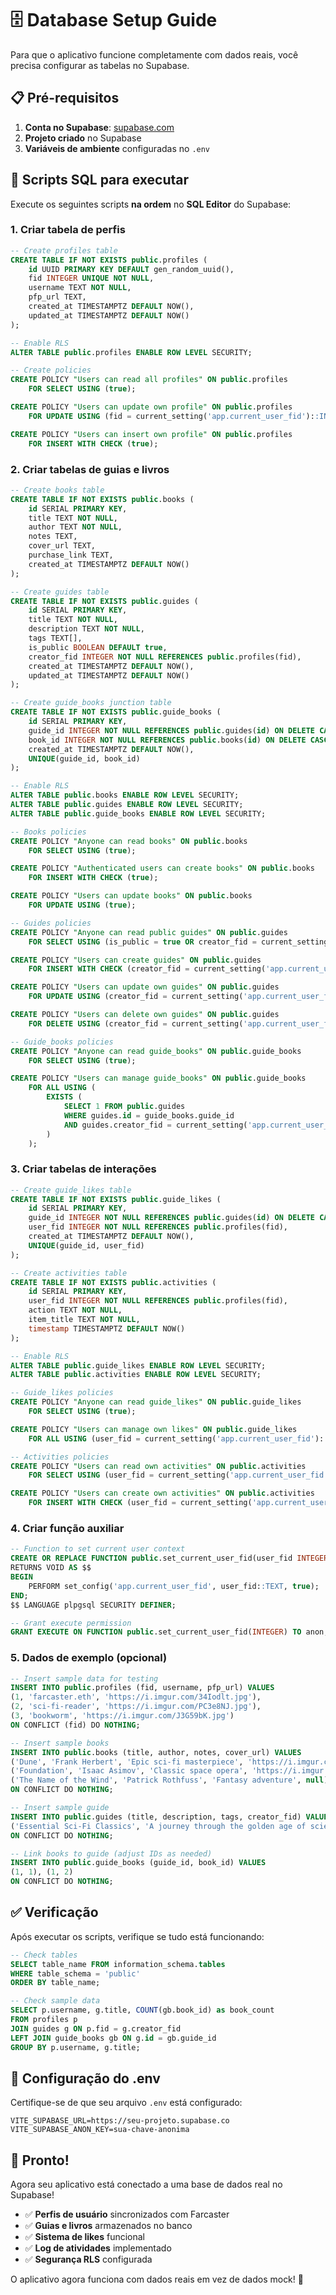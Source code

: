# 🗄️ Database Setup Guide

Para que o aplicativo funcione completamente com dados reais, você precisa configurar as tabelas no Supabase.

## 📋 **Pré-requisitos**

1. **Conta no Supabase**: [supabase.com](https://supabase.com)
2. **Projeto criado** no Supabase
3. **Variáveis de ambiente** configuradas no `.env`

## 🚀 **Scripts SQL para executar**

Execute os seguintes scripts **na ordem** no **SQL Editor** do Supabase:

### **1. Criar tabela de perfis**

```sql
-- Create profiles table
CREATE TABLE IF NOT EXISTS public.profiles (
    id UUID PRIMARY KEY DEFAULT gen_random_uuid(),
    fid INTEGER UNIQUE NOT NULL,
    username TEXT NOT NULL,
    pfp_url TEXT,
    created_at TIMESTAMPTZ DEFAULT NOW(),
    updated_at TIMESTAMPTZ DEFAULT NOW()
);

-- Enable RLS
ALTER TABLE public.profiles ENABLE ROW LEVEL SECURITY;

-- Create policies
CREATE POLICY "Users can read all profiles" ON public.profiles
    FOR SELECT USING (true);

CREATE POLICY "Users can update own profile" ON public.profiles
    FOR UPDATE USING (fid = current_setting('app.current_user_fid')::INTEGER);

CREATE POLICY "Users can insert own profile" ON public.profiles
    FOR INSERT WITH CHECK (true);
```

### **2. Criar tabelas de guias e livros**

```sql
-- Create books table
CREATE TABLE IF NOT EXISTS public.books (
    id SERIAL PRIMARY KEY,
    title TEXT NOT NULL,
    author TEXT NOT NULL,
    notes TEXT,
    cover_url TEXT,
    purchase_link TEXT,
    created_at TIMESTAMPTZ DEFAULT NOW()
);

-- Create guides table
CREATE TABLE IF NOT EXISTS public.guides (
    id SERIAL PRIMARY KEY,
    title TEXT NOT NULL,
    description TEXT NOT NULL,
    tags TEXT[],
    is_public BOOLEAN DEFAULT true,
    creator_fid INTEGER NOT NULL REFERENCES public.profiles(fid),
    created_at TIMESTAMPTZ DEFAULT NOW(),
    updated_at TIMESTAMPTZ DEFAULT NOW()
);

-- Create guide_books junction table
CREATE TABLE IF NOT EXISTS public.guide_books (
    id SERIAL PRIMARY KEY,
    guide_id INTEGER NOT NULL REFERENCES public.guides(id) ON DELETE CASCADE,
    book_id INTEGER NOT NULL REFERENCES public.books(id) ON DELETE CASCADE,
    created_at TIMESTAMPTZ DEFAULT NOW(),
    UNIQUE(guide_id, book_id)
);

-- Enable RLS
ALTER TABLE public.books ENABLE ROW LEVEL SECURITY;
ALTER TABLE public.guides ENABLE ROW LEVEL SECURITY;
ALTER TABLE public.guide_books ENABLE ROW LEVEL SECURITY;

-- Books policies
CREATE POLICY "Anyone can read books" ON public.books
    FOR SELECT USING (true);

CREATE POLICY "Authenticated users can create books" ON public.books
    FOR INSERT WITH CHECK (true);

CREATE POLICY "Users can update books" ON public.books
    FOR UPDATE USING (true);

-- Guides policies
CREATE POLICY "Anyone can read public guides" ON public.guides
    FOR SELECT USING (is_public = true OR creator_fid = current_setting('app.current_user_fid')::INTEGER);

CREATE POLICY "Users can create guides" ON public.guides
    FOR INSERT WITH CHECK (creator_fid = current_setting('app.current_user_fid')::INTEGER);

CREATE POLICY "Users can update own guides" ON public.guides
    FOR UPDATE USING (creator_fid = current_setting('app.current_user_fid')::INTEGER);

CREATE POLICY "Users can delete own guides" ON public.guides
    FOR DELETE USING (creator_fid = current_setting('app.current_user_fid')::INTEGER);

-- Guide_books policies
CREATE POLICY "Anyone can read guide_books" ON public.guide_books
    FOR SELECT USING (true);

CREATE POLICY "Users can manage guide_books" ON public.guide_books
    FOR ALL USING (
        EXISTS (
            SELECT 1 FROM public.guides 
            WHERE guides.id = guide_books.guide_id 
            AND guides.creator_fid = current_setting('app.current_user_fid')::INTEGER
        )
    );
```

### **3. Criar tabelas de interações**

```sql
-- Create guide_likes table
CREATE TABLE IF NOT EXISTS public.guide_likes (
    id SERIAL PRIMARY KEY,
    guide_id INTEGER NOT NULL REFERENCES public.guides(id) ON DELETE CASCADE,
    user_fid INTEGER NOT NULL REFERENCES public.profiles(fid),
    created_at TIMESTAMPTZ DEFAULT NOW(),
    UNIQUE(guide_id, user_fid)
);

-- Create activities table
CREATE TABLE IF NOT EXISTS public.activities (
    id SERIAL PRIMARY KEY,
    user_fid INTEGER NOT NULL REFERENCES public.profiles(fid),
    action TEXT NOT NULL,
    item_title TEXT NOT NULL,
    timestamp TIMESTAMPTZ DEFAULT NOW()
);

-- Enable RLS
ALTER TABLE public.guide_likes ENABLE ROW LEVEL SECURITY;
ALTER TABLE public.activities ENABLE ROW LEVEL SECURITY;

-- Guide_likes policies
CREATE POLICY "Anyone can read guide_likes" ON public.guide_likes
    FOR SELECT USING (true);

CREATE POLICY "Users can manage own likes" ON public.guide_likes
    FOR ALL USING (user_fid = current_setting('app.current_user_fid')::INTEGER);

-- Activities policies
CREATE POLICY "Users can read own activities" ON public.activities
    FOR SELECT USING (user_fid = current_setting('app.current_user_fid')::INTEGER);

CREATE POLICY "Users can create own activities" ON public.activities
    FOR INSERT WITH CHECK (user_fid = current_setting('app.current_user_fid')::INTEGER);
```

### **4. Criar função auxiliar**

```sql
-- Function to set current user context
CREATE OR REPLACE FUNCTION public.set_current_user_fid(user_fid INTEGER)
RETURNS VOID AS $$
BEGIN
    PERFORM set_config('app.current_user_fid', user_fid::TEXT, true);
END;
$$ LANGUAGE plpgsql SECURITY DEFINER;

-- Grant execute permission
GRANT EXECUTE ON FUNCTION public.set_current_user_fid(INTEGER) TO anon, authenticated;
```

### **5. Dados de exemplo (opcional)**

```sql
-- Insert sample data for testing
INSERT INTO public.profiles (fid, username, pfp_url) VALUES
(1, 'farcaster.eth', 'https://i.imgur.com/34Iodlt.jpg'),
(2, 'sci-fi-reader', 'https://i.imgur.com/PC3e8NJ.jpg'),
(3, 'bookworm', 'https://i.imgur.com/J3G59bK.jpg')
ON CONFLICT (fid) DO NOTHING;

-- Insert sample books
INSERT INTO public.books (title, author, notes, cover_url) VALUES
('Dune', 'Frank Herbert', 'Epic sci-fi masterpiece', 'https://i.imgur.com/sBwQ4yL.jpg'),
('Foundation', 'Isaac Asimov', 'Classic space opera', 'https://i.imgur.com/s4n7vVv.jpg'),
('The Name of the Wind', 'Patrick Rothfuss', 'Fantasy adventure', null)
ON CONFLICT DO NOTHING;

-- Insert sample guide
INSERT INTO public.guides (title, description, tags, creator_fid) VALUES
('Essential Sci-Fi Classics', 'A journey through the golden age of science fiction', ARRAY['sci-fi', 'classic'], 1)
ON CONFLICT DO NOTHING;

-- Link books to guide (adjust IDs as needed)
INSERT INTO public.guide_books (guide_id, book_id) VALUES
(1, 1), (1, 2)
ON CONFLICT DO NOTHING;
```

## ✅ **Verificação**

Após executar os scripts, verifique se tudo está funcionando:

```sql
-- Check tables
SELECT table_name FROM information_schema.tables 
WHERE table_schema = 'public' 
ORDER BY table_name;

-- Check sample data
SELECT p.username, g.title, COUNT(gb.book_id) as book_count
FROM profiles p
JOIN guides g ON p.fid = g.creator_fid
LEFT JOIN guide_books gb ON g.id = gb.guide_id
GROUP BY p.username, g.title;
```

## 🔧 **Configuração do .env**

Certifique-se de que seu arquivo `.env` está configurado:

```env
VITE_SUPABASE_URL=https://seu-projeto.supabase.co
VITE_SUPABASE_ANON_KEY=sua-chave-anonima
```

## 🎉 **Pronto!**

Agora seu aplicativo está conectado a uma base de dados real no Supabase! 

- ✅ **Perfis de usuário** sincronizados com Farcaster
- ✅ **Guias e livros** armazenados no banco
- ✅ **Sistema de likes** funcional
- ✅ **Log de atividades** implementado
- ✅ **Segurança RLS** configurada

O aplicativo agora funciona com dados reais em vez de dados mock! 🚀